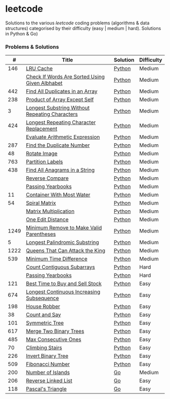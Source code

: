 # leetcode
Solutions to the various *leetcode* coding problems (algorithms &amp; data structures) categorised by their difficulty (easy | medium | hard). Solutions in Python &amp; Go)

### Problems & Solutions

| # | Title | Solution | Difficulty |
|---| ----- | -------- | ---------- |
| 146 | [LRU Cache](https://leetcode.com/problems/lru-cache/) | [Python](./python/medium/lru_cache.py) | Medium |
|  | [Check If Words Are Sorted Using Given Albhabet]() | [Python](./python/medium/check_words_sorted.py) | Medium |
| 442 | [Find All Duplicates in an Array](https://leetcode.com/problems/find-all-duplicates-in-an-array/) | [Python](./python/medium/find_all_duplicates.py) | Medium |
| 238 | [Product of Array Except Self](https://leetcode.com/problems/product-of-array-except-self/) | [Python](./python/medium/array_product.py) | Medium |
| 3 | [Longest Substring Without Repeating Characters](https://leetcode.com/problems/longest-substring-without-repeating-characters/) | [Python](./python/medium/longest_non_repeating_substring.py) | Medium |
| 424 | [Longest Repeating Character Replacement](https://leetcode.com/problems/longest-repeating-character-replacement/) | [Python](./python/medium/longest_repeating_substring_rep.py) | Medium |
|  | [Evaluate Arithmetic Expression]() | [Python](./python/medium/evaluate_arithmetic_expression.py) | Medium |
| 287 | [Find the Duplicate Number](https://leetcode.com/problems/find-the-duplicate-number/) | [Python](./python/medium/find_duplicate.py) | Medium |
| 48 | [Rotate Image](https://leetcode.com/problems/rotate-image/) | [Python](./python/medium/rotate_image.py) | Medium |
| 763 | [Partition Labels](https://leetcode.com/problems/partition-labels/) | [Python](./python/medium/partition_labels.py) | Medium |
| 438 | [Find All Anagrams in a String](https://leetcode.com/problems/find-all-anagrams-in-a-string/) | [Python](./python/medium/find_anagrams.py) | Medium |
|  | [Reverse Compare]() | [Python](./python/medium/reverse_equal.py) | Medium |
|  | [Passing Yearbooks]() | [Python](./python/medium/sign_counts.py) | Medium |
| 11 | [Container With Most Water](https://leetcode.com/problems/container-with-most-water/) | [Python](./python/medium/container_with_most_water.py) | Medium |
| 54 | [Spiral Matrix](https://leetcode.com/problems/spiral-matrix/) | [Python](./python/medium/spiral_matrix.py) | Medium |
|  | [Matrix Multiplication]() | [Python](./python/medium/multiply_matrices.py) | Medium |
|  | [One Edit Distance]() | [Python](./python/medium/one_edit_distance.py) | Medium |
| 1249 | [Minimum Remove to Make Valid Parentheses](https://leetcode.com/problems/minimum-remove-to-make-valid-parentheses/) | [Python](./python/medium/make_valid_parentheses.py) | Medium |
| 5 | [Longest Palindromic Substring](https://leetcode.com/problems/longest-palindromic-substring/) | [Python](./python/medium/longest_palindromic_substring.py) | Medium |
| 1222 | [Queens That Can Attack the King](https://leetcode.com/problems/queens-that-can-attack-the-king/) | [Python](./python/medium/attacking_queens.py) | Medium |
| 539 | [Minimum Time Difference](https://leetcode.com/problems/minimum-time-difference/) | [Python](./python/medium/minimum_timediff.py) | Medium |
|  | [Count Contiguous Subarrays](https://leetcode.com/discuss/interview-question/579606/count-contiguous-subarrays) | [Python](./python/hard/contiguous_subarray_count.py) | Hard |
|  | [Passing Yearbooks]() | [Python](./python/hard/sign_counts.py) | Hard |
| 121 | [Best Time to Buy and Sell Stock](https://leetcode.com/problems/best-time-to-buy-and-sell-stock/) | [Python](./python/easy/max_profit.py) | Easy |
| 674 | [Longest Continuous Increasing Subsequence](https://leetcode.com/problems/longest-continuous-increasing-subsequence) | [Python](./python/easy/longest_continous_sequence.py) | Easy |
| 198 | [House Robber](https://leetcode.com/problems/house-robber/) | [Python](./python/easy/house_robber.py) | Easy |
| 38 | [Count and Say](https://leetcode.com/problems/count-and-say/) | [Python](./python/easy/count_and_say.py) | Easy |
| 101 | [Symmetric Tree](https://leetcode.com/problems/symmetric-tree/) | [Python](./python/easy/symmetric_btree.py) | Easy |
| 617 | [Merge Two Binary Trees](https://leetcode.com/problems/merge-two-binary-trees/) | [Python](./python/easy/merge_btrees.py) | Easy |
| 485 | [Max Consecutive Ones](https://leetcode.com/problems/max-consecutive-ones/) | [Python](./python/easy/longest_consecutive_ones_rep.py) | Easy |
| 70 | [Climbing Stairs](https://leetcode.com/problems/climbing-stairs/) | [Python](./python/easy/climbing_stairs.py) | Easy |
| 226 | [Invert Binary Tree](https://leetcode.com/problems/invert-binary-tree/) | [Python](./python/easy/invert_btree.py) | Easy |
| 509 | [Fibonacci Number](https://leetcode.com/problems/fibonacci-number/) | [Python](./python/easy/fibonacci.py) | Easy |
| 200 | [Number of Islands](https://leetcode.com/problems/number-of-islands/) | [Go](./go/medium/num_islands.go) | Medium |
| 206 | [Reverse Linked List](https://leetcode.com/problems/reverse-linked-list/) | [Go](./go/easy/reverse_ll.go) | Easy |
| 118 | [Pascal's Triangle](https://leetcode.com/problems/pascals-triangle/) | [Go](./go/easy/pascal_triangle.go) | Easy |
